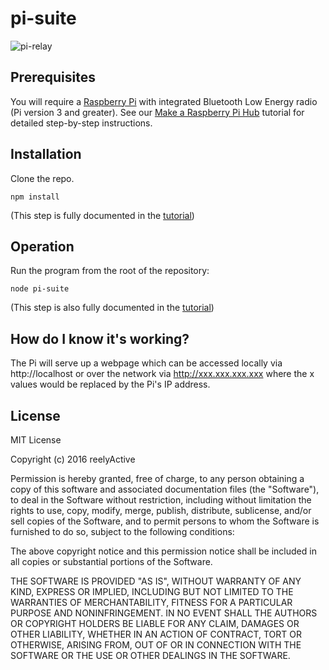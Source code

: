 pi-suite
========


![pi-relay](http://reelyactive.github.io/images/hackaday-pi-ble.jpg)


Prerequisites
-------------

You will require a [Raspberry Pi](https://www.raspberrypi.org) with integrated Bluetooth Low Energy radio (Pi version 3 and greater).  See our [Make a Raspberry Pi Hub](http://reelyactive.github.io/make-a-pi-hub.html) tutorial for detailed step-by-step instructions.


Installation
------------

Clone the repo.

    npm install

(This step is fully documented in the [tutorial](http://reelyactive.github.io/make-a-pi-hub.html))


Operation
---------

Run the program from the root of the repository:

    node pi-suite

(This step is also fully documented in the [tutorial](http://reelyactive.github.io/make-a-pi-hub.html))


How do I know it's working?
---------------------------

The Pi will serve up a webpage which can be accessed locally via http://localhost or over the network via http://xxx.xxx.xxx.xxx where the x values would be replaced by the Pi's IP address.


License
-------

MIT License

Copyright (c) 2016 reelyActive

Permission is hereby granted, free of charge, to any person obtaining a copy of this software and associated documentation files (the "Software"), to deal in the Software without restriction, including without limitation the rights to use, copy, modify, merge, publish, distribute, sublicense, and/or sell copies of the Software, and to permit persons to whom the Software is furnished to do so, subject to the following conditions:

The above copyright notice and this permission notice shall be included in all copies or substantial portions of the Software.

THE SOFTWARE IS PROVIDED "AS IS", WITHOUT WARRANTY OF ANY KIND, EXPRESS OR 
IMPLIED, INCLUDING BUT NOT LIMITED TO THE WARRANTIES OF MERCHANTABILITY, 
FITNESS FOR A PARTICULAR PURPOSE AND NONINFRINGEMENT. IN NO EVENT SHALL THE 
AUTHORS OR COPYRIGHT HOLDERS BE LIABLE FOR ANY CLAIM, DAMAGES OR OTHER 
LIABILITY, WHETHER IN AN ACTION OF CONTRACT, TORT OR OTHERWISE, ARISING FROM, 
OUT OF OR IN CONNECTION WITH THE SOFTWARE OR THE USE OR OTHER DEALINGS IN 
THE SOFTWARE.

